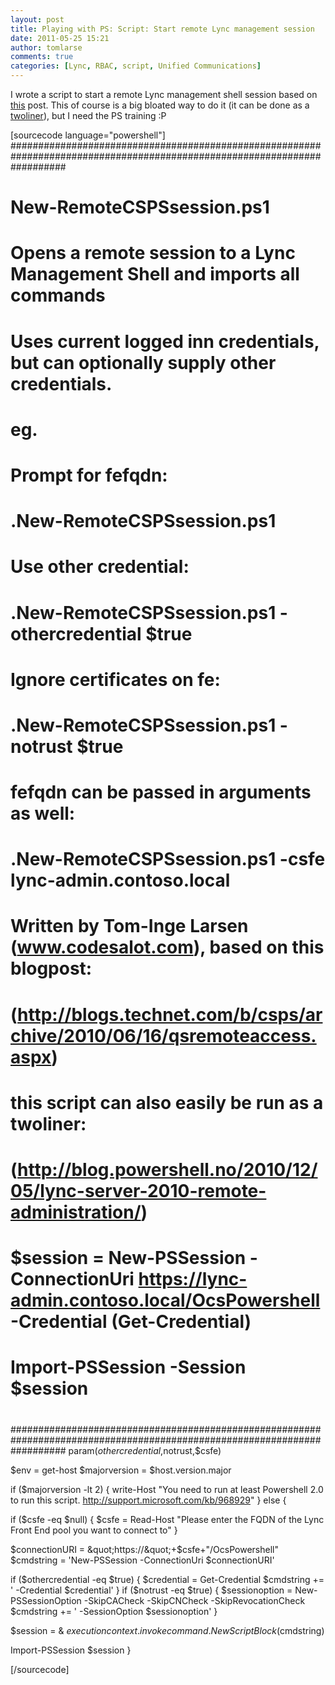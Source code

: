 ```yaml
---
layout: post
title: Playing with PS: Script: Start remote Lync management session
date: 2011-05-25 15:21
author: tomlarse
comments: true
categories: [Lync, RBAC, script, Unified Communications]
---
```

I wrote a script to start a remote Lync management shell session based on <a href="http://blogs.technet.com/b/csps/archive/2010/06/16/qsremoteaccess.aspx">this</a> post. This of course is a big bloated way to do it (it can be done as a <a href="http://blog.powershell.no/2010/12/05/lync-server-2010-remote-administration/">twoliner</a>), but I need the PS training :P

[sourcecode language="powershell"]
 ##########################################################################################################################
 # New-RemoteCSPSsession.ps1
 #
 # Opens a remote session to a Lync Management Shell and imports all commands
 #
 # Uses current logged inn credentials, but can optionally supply other credentials.
 #
 # eg.
 # Prompt for fefqdn:
 # .New-RemoteCSPSsession.ps1
 #
 # Use other credential:
 # .New-RemoteCSPSsession.ps1 -othercredential $true
 #
 # Ignore certificates on fe:
 # .New-RemoteCSPSsession.ps1 -notrust $true
 #
 # fefqdn can be passed in arguments as well:
 # .New-RemoteCSPSsession.ps1 -csfe lync-admin.contoso.local
 #
 # Written by Tom-Inge Larsen (www.codesalot.com), based on this blogpost:
 # (http://blogs.technet.com/b/csps/archive/2010/06/16/qsremoteaccess.aspx)
 # this script can also easily be run as a twoliner:
 # (http://blog.powershell.no/2010/12/05/lync-server-2010-remote-administration/)
 #
 # $session = New-PSSession -ConnectionUri https://lync-admin.contoso.local/OcsPowershell -Credential (Get-Credential)
 # Import-PSSession -Session $session
 #
 #
 ##########################################################################################################################
 param($othercredential,$notrust,$csfe)

$env = get-host
 $majorversion = $host.version.major

if ($majorversion -lt 2) {
 write-Host &quot;You need to run at least Powershell 2.0 to run this script. http://support.microsoft.com/kb/968929&quot;
 } else {

if ($csfe -eq $null) {
 $csfe = Read-Host &quot;Please enter the FQDN of the Lync Front End pool you want to connect to&quot;
 }

$connectionURI = &quot;https://&quot;+$csfe+&quot;/OcsPowershell&quot;
 $cmdstring = 'New-PSSession -ConnectionUri $connectionURI'

if ($othercredential -eq $true) {
 $credential = Get-Credential
 $cmdstring += ' -Credential $credential'
 }
 if ($notrust -eq $true) {
 $sessionoption = New-PSSessionOption -SkipCACheck -SkipCNCheck -SkipRevocationCheck
 $cmdstring += ' -SessionOption $sessionoption'
 }

$session = &amp; $executioncontext.invokecommand.NewScriptBlock($cmdstring)

Import-PSSession $session
 }

[/sourcecode]
